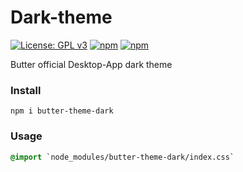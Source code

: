 # Dark-theme

[![License: GPL v3](https://img.shields.io/badge/License-GPL%20v3-blue.svg)](http://www.gnu.org/licenses/gpl-3.0)
[![npm](https://img.shields.io/npm/v/butter-theme-dark.svg)](https://www.npmjs.com/package/butter-theme-dark)
[![npm](https://img.shields.io/npm/dt/butter-theme-dark.svg)](https://www.npmjs.com/package/butter-theme-dark)

Butter official Desktop-App dark theme

### Install
`npm i butter-theme-dark`

### Usage
```CSS
@import `node_modules/butter-theme-dark/index.css`
```

